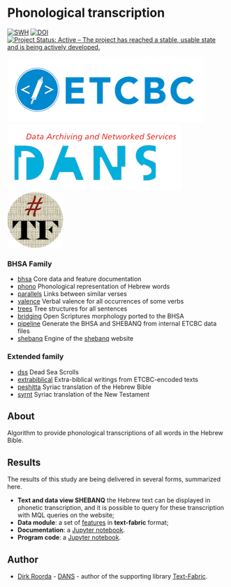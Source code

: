 # Phonological transcription

[![SWH](https://archive.softwareheritage.org/badge/origin/https://github.com/ETCBC/phono/)](https://archive.softwareheritage.org/browse/origin/https://github.com/ETCBC/phono/)
[![DOI](https://zenodo.org/badge/104842823.svg)](https://zenodo.org/badge/latestdoi/104842823)
[![Project Status: Active – The project has reached a stable, usable state and is being actively developed.](https://www.repostatus.org/badges/latest/active.svg)](https://www.repostatus.org/#active)

[![etcbc](programs/images/etcbc.png)](http://www.etcbc.nl)
[![dans](programs/images/dans.png)](https://dans.knaw.nl/en)
[![tf](programs/images/tf-small.png)](https://annotation.github.io/text-fabric/tf)

### BHSA Family

* [bhsa](https://github.com/etcbc/bhsa) Core data and feature documentation
* [phono](https://github.com/etcbc/phono) Phonological representation of Hebrew words
* [parallels](https://github.com/etcbc/parallels) Links between similar verses
* [valence](https://github.com/etcbc/valence) Verbal valence for all occurrences
  of some verbs
* [trees](https://github.com/etcbc/trees) Tree structures for all sentences
* [bridging](https://github.com/etcbc/bridging) Open Scriptures morphology
  ported to the BHSA
* [pipeline](https://github.com/etcbc/pipeline) Generate the BHSA and SHEBANQ
  from internal ETCBC data files
* [shebanq](https://github.com/etcbc/shebanq) Engine of the
  [shebanq](https://shebanq.ancient-data.org) website

### Extended family

* [dss](https://github.com/etcbc/dss) Dead Sea Scrolls
* [extrabiblical](https://github.com/etcbc/extrabiblical)
  Extra-biblical writings from ETCBC-encoded texts
* [peshitta](https://github.com/etcbc/peshitta)
  Syriac translation of the Hebrew Bible
* [syrnt](https://github.com/etcbc/syrnt)
  Syriac translation of the New Testament

## About

Algorithm to provide phonological transcriptions of all words in the Hebrew Bible.

## Results

The results of this study are being delivered in several forms, summarized here.

* **Text and data view SHEBANQ**
  the Hebrew text can be displayed in phonetic transcription, and it is possible
  to query for these transcription with MQL queries on the website;
* **Data module**: a set of 
  [features](https://github.com/ETCBC/phono/tree/master/tf)
  in **text-fabric** format;
* **Documentation**: a
  [Jupyter notebook](https://nbviewer.jupyter.org/github/etcbc/phono/blob/master/programs/phono.ipynb).
* **Program code**: a
  [Jupyter notebook](https://github.com/ETCBC/phono/tree/master/programs).

## Author
* [Dirk Roorda](https://github.com/dirkroorda) -
  [DANS](https://dans.knaw.nl/en/front-page?set_language=en) -
  author of the supporting library
  [Text-Fabric](https://github.com/Dans-labs/text-fabric).

